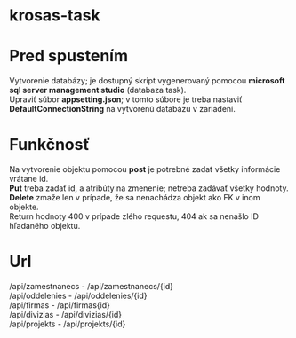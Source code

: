 # krosas-task

# Pred spustením
Vytvorenie databázy; je dostupný skript vygenerovaný pomocou **microsoft sql server management studio** (databaza task).<br/>
Upraviť súbor **appsetting.json**; v tomto súbore je treba nastaviť **DefaultConnectionString** na vytvorenú databázu v zariadení.<br/>

# Funkčnosť
Na vytvorenie objektu pomocou **post** je potrebné zadať všetky informácie vrátane id.<br/>
**Put** treba zadať id, a atribúty na zmenenie; netreba zadávať všetky hodnoty.<br/>
**Delete** zmaže len v prípade, že sa nenachádza objekt ako FK v inom objekte.<br/>
Return hodnoty 400 v prípade zlého requestu, 404 ak sa nenašlo ID hľadaného objektu.<br/>

# Url

/api/zamestnanecs - /api/zamestnanecs/{id} <br/>
/api/oddelenies - /api/oddelenies/{id} <br/>
/api/firmas - /api/firmas{id}<br/>
/api/divizias - /api/divizias/{id}<br/>
/api/projekts - /api/projekts/{id}<br/>
